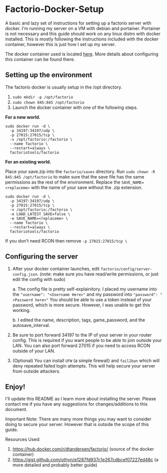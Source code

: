 # Factorio-Docker-Setup
A basic and lazy set of instructions for setting up a factorio server with docker. 
I'm running my server on a VM with debian and portainer. Portainer is not necessary and this guide should work on any linux distro with docker installed. 
This is mostly following the instructions included with the docker container, however this is just how I set up my server. 

The docker container used is located [here](https://hub.docker.com/r/dtandersen/factorio/). More details about configuring this container can be found there.

## Setting up the environment
The factorio docker is usually setup in the /opt directory. 
1. ```sudo mkdir -p /opt/factorio```
2. ```sudo chown 845:845 /opt/factorio```
3. Launch the docker container with one of the following steps. 

**For a new world.**

```
sudo docker run -d \
  -p 34197:34197/udp \
  -p 27015:27015/tcp \
  -v /opt/factorio:/factorio \
  --name factorio \
  --restart=always \
  factoriotools/factorio
  ```

**For an existing world.**

Place your save.zip into the ```factorio/saves``` directory. Run ```sudo chown -R 845:845 /opt/factorio``` to make sure that the save file has the same permissions as the rest of the environment. Replace the ```SAVE_NAME=<replaceme>``` with the name of your save without the .zip extension. 
```
sudo docker run -d \
  -p 34197:34197/udp \
  -p 27015:27015/tcp \
  -v /opt/factorio:/factorio \
  -e LOAD_LATEST_SAVE=false \
  -e SAVE_NAME=<replaceme> \
  --name factorio \
  --restart=always \
  factoriotools/factorio
```

If you don't need RCON then remove ```-p 27015:27015/tcp \```

## Configuring the server
1. After your docker container launches, edit ```factorio/config/server-config.json```. (note: make sure you have read/write permissions, or just edit the config with sudo)
  
    a. The config file is pretty self-explainitory. I placed my username into the ```"username": "<Username Here>"``` and my password into ```"password": "<Password here>"``` You should be able to use a token instead of your password, which is more secure. However, I was unable to get this working. 

    b. I edited the name, description, tags, game_password, and the autosave_interval.
2. Be sure to port forward 34197 to the IP of your server in your router config. This is required if you want people to be able to join outside your LAN. You can also port forward 27015 if you need to access RCON outside of your LAN. 

3. (Optional) You can install ```UFW``` (a simple firewall) and ```fail2ban``` which will deny repeated failed login attempts. This will help secure your server from outside attackers. 

  ## Enjoy!
  I'll update this README as I learn more about installing the server. Please contact me if you have any suggestions for changes/additions to this document. 
  
Important Note: There are many more things you may want to consider doing to secure your server. However that is outside the scope of this guide. 

Resources Used: 

  1. https://hub.docker.com/r/dtandersen/factorio/ (source of the docker container)
  2. https://gist.github.com/othyn/e1287fd937c1e267cdbcef07227ed48c (a more detailed and probably better guide) 
